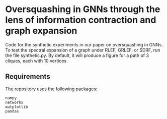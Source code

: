 # Oversquashing in GNNs through the lens of information contraction and graph expansion

Code for the synthetic experiments in our paper on oversquashing in GNNs. To test the spectral expansion of a graph under RLEF, GRLEF, or SDRF, run the file synthetic.py. By default, it will produce a figure for a path of 3 cliques, each with 10 vertices.

## Requirements
The repository uses the following packages:

```
numpy
networkx
matplotlib
pandas
```
